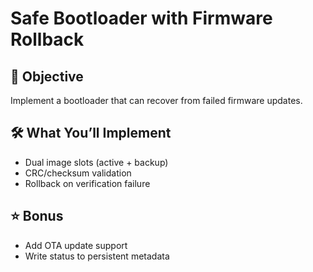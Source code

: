 # Safe Bootloader with Firmware Rollback

## 🎯 Objective
Implement a bootloader that can recover from failed firmware updates.

## 🛠️ What You’ll Implement
- Dual image slots (active + backup)
- CRC/checksum validation
- Rollback on verification failure

## ⭐ Bonus
- Add OTA update support
- Write status to persistent metadata
